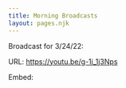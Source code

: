 ```yaml
---
title: Morning Broadcasts
layout: pages.njk
---
```

Broadcast for 3/24/22:

URL: https://youtu.be/g-1j_1j3Nps

Embed: